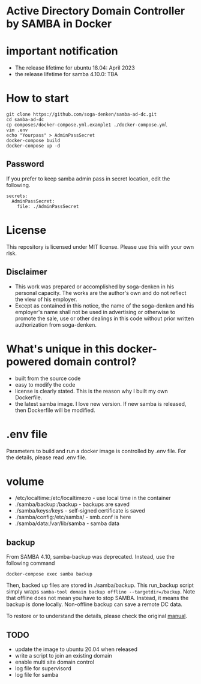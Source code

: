 # Active Directory Domain Controller by SAMBA in Docker

# important notification
* The release lifetime for ubuntu 18.04: April 2023
* the release lifetime for samba 4.10.0: TBA

# How to start
```
git clone https://github.com/soga-denken/samba-ad-dc.git
cd samba-ad-dc
cp composes/docker-compose.yml.example1 ./docker-compose.yml
vim .env
echo "Yourpass" > AdminPassSecret
docker-compose build
docker-compose up -d
```

## Password
If you prefer to keep samba admin pass in secret location, edit the following.
```
secrets:
  AdminPassSecret:
    file: ./AdminPassSecret
```

# License
This repository is licensed under MIT license. Please use this with your own risk.

## Disclaimer
- This work was prepared or accomplished by soga-denken in his personal capacity. The works are the author's own and do not reflect the view  of his employer.
- Except as contained in this notice, the name of the soga-denken and his employer's name shall not be used in advertising or otherwise to promote the sale, use or other dealings in this code without prior written authorization from soga-denken.

# What's unique in this docker-powered domain control?
- built from the source code
- easy to modify the code
- license is clearly stated. This is the reason why I built my own Dockerfile.
- the latest samba image. I love new version. If new samba is released, then Dockerfile will be modified.

# .env file
Parameters to build and run a docker image is controlled by .env file. 
For the details, please read .env file.

# volume
- /etc/localtime:/etc/localtime:ro - use local time in the container
- ./samba/backup:/backup - backups are saved
- ./samba/keys:/keys - self-signed certificate is saved
- ./samba/config:/etc/samba/ - smb.conf is here
- ./samba/data:/var/lib/samba - samba data

## backup
From SAMBA 4.10, samba-backup was deprecated. Instead, use the following command

`docker-compose exec samba backup`

Then, backed up files are stored in ./samba/backup. This run_backup script simply wraps `samba-tool domain backup offline --targetdir=/backup`. Note that offline does not mean you have to stop SAMBA. Instead, it means the backup is done locally. Non-offline backup can save a remote DC data.

To restore or to understand the details, please check the original [manual](https://wiki.samba.org/index.php/Back_up_and_Restoring_a_Samba_AD_DC#Testing_the_backup_restoration).

## TODO
- update the image to ubuntu 20.04 when released
- write a script to join an existing domain
- enable multi site domain control
- log file for supervisord
- log file for samba
